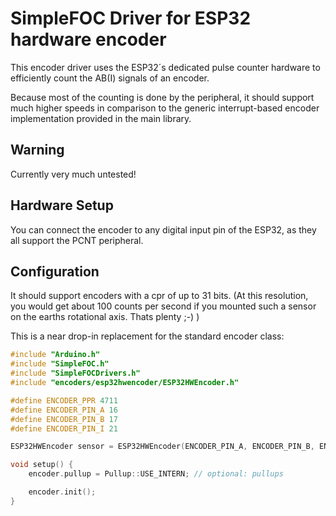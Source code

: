 # SimpleFOC Driver for ESP32 hardware encoder

This encoder driver uses the ESP32´s dedicated pulse counter hardware to efficiently count the AB(I) signals of an encoder. 

Because most of the counting is done by the peripheral, it should support much higher speeds in comparison to the generic interrupt-based encoder implementation provided in the main library. 

## Warning

Currently very much untested!

## Hardware Setup

You can connect the encoder to any digital input pin of the ESP32, as they all support the PCNT peripheral.

## Configuration

It should support encoders with a cpr of up to 31 bits. (At this resolution, you would get about 100 counts per second if you mounted such a sensor on the earths rotational axis. Thats plenty ;-) ) 

This is a near drop-in replacement for the standard encoder class:

```c++
#include "Arduino.h"
#include "SimpleFOC.h"
#include "SimpleFOCDrivers.h"
#include "encoders/esp32hwencoder/ESP32HWEncoder.h"

#define ENCODER_PPR 4711
#define ENCODER_PIN_A 16
#define ENCODER_PIN_B 17
#define ENCODER_PIN_I 21

ESP32HWEncoder sensor = ESP32HWEncoder(ENCODER_PIN_A, ENCODER_PIN_B, ENCODER_PPR, ENCODER_PIN_I); // The encoder pin can be omitted

void setup() {
    encoder.pullup = Pullup::USE_INTERN; // optional: pullups

    encoder.init();
}
```